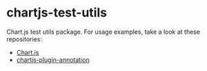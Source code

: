 # chartjs-test-utils

Chart.js test utils package. For usage examples, take a look at these repositories:

- [Chart.js](https://github.com/chartjs/Chart.js)
- [chartjs-plugin-annotation](https://github.com/chartjs/chartjs-plugin-annotation)
